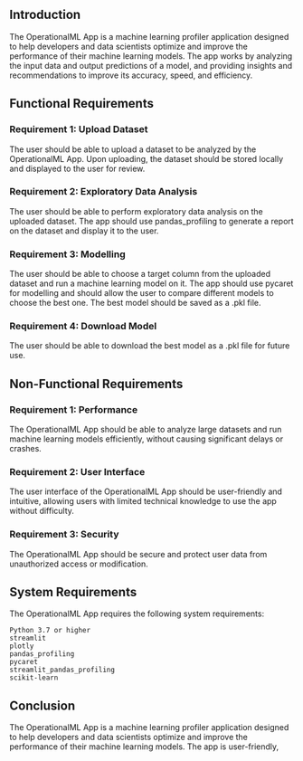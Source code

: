 ## Introduction

The OperationalML App is a machine learning profiler application designed to help developers and data scientists optimize and improve the performance of their machine learning models. The app works by analyzing the input data and output predictions of a model, and providing insights and recommendations to improve its accuracy, speed, and efficiency.

## Functional Requirements
### Requirement 1: Upload Dataset

The user should be able to upload a dataset to be analyzed by the OperationalML App. Upon uploading, the dataset should be stored locally and displayed to the user for review.

### Requirement 2: Exploratory Data Analysis

The user should be able to perform exploratory data analysis on the uploaded dataset. The app should use pandas_profiling to generate a report on the dataset and display it to the user.

### Requirement 3: Modelling

The user should be able to choose a target column from the uploaded dataset and run a machine learning model on it. The app should use pycaret for modelling and should allow the user to compare different models to choose the best one. The best model should be saved as a .pkl file.

### Requirement 4: Download Model

The user should be able to download the best model as a .pkl file for future use.

## Non-Functional Requirements
### Requirement 1: Performance

The OperationalML App should be able to analyze large datasets and run machine learning models efficiently, without causing significant delays or crashes.

### Requirement 2: User Interface

The user interface of the OperationalML App should be user-friendly and intuitive, allowing users with limited technical knowledge to use the app without difficulty.
### Requirement 3: Security

The OperationalML App should be secure and protect user data from unauthorized access or modification.
## System Requirements

The OperationalML App requires the following system requirements:

    Python 3.7 or higher
    streamlit
    plotly
    pandas_profiling
    pycaret
    streamlit_pandas_profiling
    scikit-learn

## Conclusion
 
The OperationalML App is a machine learning profiler application designed to help developers and data scientists optimize and improve the performance of their machine learning models. The app is user-friendly,

